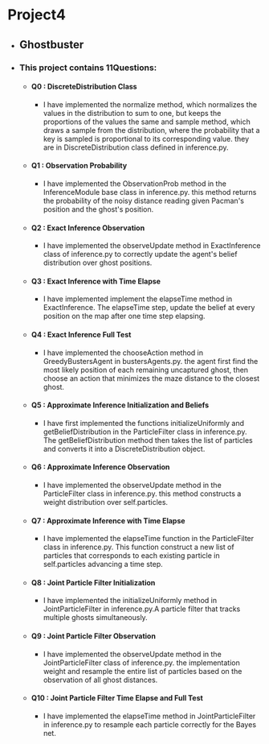 # Project4

* ## Ghostbuster
* ### This project contains 11Questions:
   + #### Q0  : DiscreteDistribution Class
     * I have implemented the normalize method, which normalizes the values in the distribution to sum to one, but keeps the proportions of the values the same and sample method, which draws a sample from the distribution, where the probability that a key is sampled is proportional to its corresponding value. they are in DiscreteDistribution class defined in inference.py.
   + #### Q1  : Observation Probability
     * I have implemented the ObservationProb method in the InferenceModule base class in inference.py. this method returns the probability of the noisy distance reading given Pacman's position and the ghost's position.
   + #### Q2  : Exact Inference Observation
     * I have implemented the observeUpdate method in ExactInference class of inference.py to correctly update the agent's belief distribution over ghost positions.
   + #### Q3  : Exact Inference with Time Elapse
     * I have implemented implement the elapseTime method in ExactInference. The elapseTime step, update the belief at every position on the map after one time step elapsing.
   + #### Q4  : Exact Inference Full Test
     * I have implemented the chooseAction method in GreedyBustersAgent in bustersAgents.py. the agent first find the most likely position of each remaining uncaptured ghost, then choose an action that minimizes the maze distance to the closest ghost.
   + #### Q5  : Approximate Inference Initialization and Beliefs
     * I have first implemented the functions initializeUniformly and getBeliefDistribution in the ParticleFilter class in inference.py. The getBeliefDistribution method then takes the list of particles and converts it into a DiscreteDistribution object.
   + #### Q6  : Approximate Inference Observation
     * I have implemented the observeUpdate method in the ParticleFilter class in inference.py. this method constructs a weight distribution over self.particles.
   + #### Q7  : Approximate Inference with Time Elapse
     * I have implemented the elapseTime function in the ParticleFilter class in inference.py. This function construct a new list of particles that corresponds to each existing particle in self.particles advancing a time step.
   + #### Q8  : Joint Particle Filter Initialization
     * I have implemented the initializeUniformly method in JointParticleFilter in inference.py.A particle filter that tracks multiple ghosts simultaneously. 
   + #### Q9  : Joint Particle Filter Observation
     * I have implemented the observeUpdate method in the JointParticleFilter class of inference.py. the implementation weight and resample the entire list of particles based on the observation of all ghost distances.
   + #### Q10  : Joint Particle Filter Time Elapse and Full Test
     * I have implemented the elapseTime method in JointParticleFilter in inference.py to resample each particle correctly for the Bayes net.
